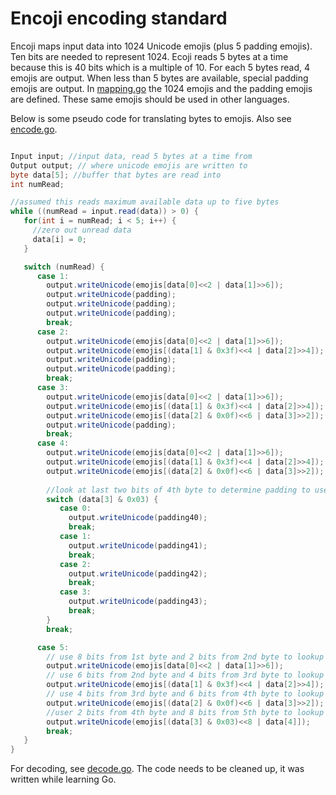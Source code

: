 # Encoji encoding standard

Encoji maps input data into 1024 Unicode emojis (plus 5 padding emojis).  Ten
bits are needed to represent 1024. Ecoji reads 5 bytes at a time because this
is 40 bits which is a multiple of 10.  For each 5 bytes read, 4 emojis are
output.  When less than 5 bytes are available, special padding emojis are
output.  In [mapping.go](../mapping.go) the 1024 emojis and the padding emojis
are defined.  These same emojis should be used in other languages.

Below is some pseudo code for translating bytes to emojis.  Also see [encode.go](../encode.go).

```java

Input input; //input data, read 5 bytes at a time from
Output output; // where unicode emojis are written to
byte data[5]; //buffer that bytes are read into
int numRead;

//assumed this reads maximum available data up to five bytes
while ((numRead = input.read(data)) > 0) {
   for(int i = numRead; i < 5; i++) {
     //zero out unread data
     data[i] = 0;
   }

   switch (numRead) {
      case 1:
        output.writeUnicode(emojis[data[0]<<2 | data[1]>>6]);
        output.writeUnicode(padding);
        output.writeUnicode(padding);
        output.writeUnicode(padding);
        break;
      case 2:
        output.writeUnicode(emojis[data[0]<<2 | data[1]>>6]);
        output.writeUnicode(emojis[(data[1] & 0x3f)<<4 | data[2]>>4]);
        output.writeUnicode(padding);
        output.writeUnicode(padding);
        break;
      case 3:
        output.writeUnicode(emojis[data[0]<<2 | data[1]>>6]);
        output.writeUnicode(emojis[(data[1] & 0x3f)<<4 | data[2]>>4]);
        output.writeUnicode(emojis[(data[2] & 0x0f)<<6 | data[3]>>2]);
        output.writeUnicode(padding);
        break;
      case 4:
        output.writeUnicode(emojis[data[0]<<2 | data[1]>>6]);
        output.writeUnicode(emojis[(data[1] & 0x3f)<<4 | data[2]>>4]);
        output.writeUnicode(emojis[(data[2] & 0x0f)<<6 | data[3]>>2]);
        
        //look at last two bits of 4th byte to determine padding to use
        switch (data[3] & 0x03) {
           case 0:
             output.writeUnicode(padding40);
             break;
           case 1:
             output.writeUnicode(padding41);
             break;
           case 2:
             output.writeUnicode(padding42);
             break;
           case 3:
             output.writeUnicode(padding43);
             break;
        }
        break;

      case 5:
        // use 8 bits from 1st byte and 2 bits from 2nd byte to lookup emoji
        output.writeUnicode(emojis[data[0]<<2 | data[1]>>6]);
        // use 6 bits from 2nd byte and 4 bits from 3rd byte to lookup emoji
        output.writeUnicode(emojis[(data[1] & 0x3f)<<4 | data[2]>>4]);
        // use 4 bits from 3rd byte and 6 bits from 4th byte to lookup emoji
        output.writeUnicode(emojis[(data[2] & 0x0f)<<6 | data[3]>>2]);
        //user 2 bits from 4th byte and 8 bits from 5th byte to lookup emoji
        output.writeUnicode(emojis[(data[3] & 0x03)<<8 | data[4]]);
        break;
   }
}

```
  
For decoding, see [decode.go](../decode.go).  The code needs to be cleaned up, it was written while learning Go.

 
